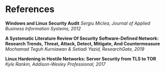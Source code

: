 # References

**Windows and Linux Security Audit**
*Sergiu Miclea, Journal of Applied Business Information Systems, 2012*

**A Systematic Literature Review Of Security Software-Defined Network: Research Trends, Threat, Attack, Detect, Mitigate, And Countermeasure**
*Mochamad Teguh Kurniawan & Setiadi Yazid, ResearchGate, 2019*

**Linux Hardening in Hostile Networks: Server Security from TLS to TOR**
*Kyle Rankin, Addison-Wesley Professional, 2017*
